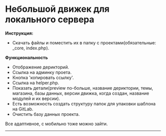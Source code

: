 # Небольшой движек для локального сервера

**Инструкция:**
* Скачать файлы и поместить их в папку с проектами(обязательные: _core, index.php).

**Функциональность**

* Отображение дерикторий.
* Сcылка на админку проета.
* Кнопка 'копировать ссылку'.
* Cсылка на helper.php.
* Показать детали(preview по-больше, название дериктории, темы, магазина, базы данных, версии движка, когда создан, название модулей и их версии).
* Есть возможность создать структуру папок для упаковки шаблона на GitLab.
* Очистить базу данных проекта.

 Все адаптивное, с мобильно тоже можно зайти.
***
